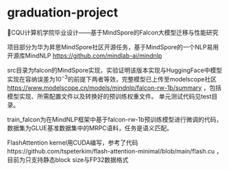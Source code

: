 # graduation-project
🤗CQU计算机学院毕业设计——基于MindSpore的Falcon大模型迁移与性能研究

项目部分为华为昇思MindSpore社区开源任务，基于MindSpore的一个NLP易用开源库MindNLP https://github.com/mindlab-ai/mindnlp

src目录为falcon的MindSpore实现，实验证明该版本实现与HuggingFace中模型实现在容纳误差为$`10^{-3}`$的前提下两者等效，完整模型已上传至modelscope社区 https://www.modelscope.cn/models/mindnlp/falcon-rw-1b/summary ，包括模型实现、所需配置文件以及转换好的预训练权重文件。
单元测试代码见test目录。

train_falcon为在MindNLP框架中基于falcon-rw-1b预训练模型进行微调的代码，数据集为GLUE基准数据集中的MRPC语料，任务是语义匹配。

FlashAttention kernel用CUDA编写，参考了代码https://github.com/tspeterkim/flash-attention-minimal/blob/main/flash.cu ，目前为只支持静态block size与FP32数据格式

